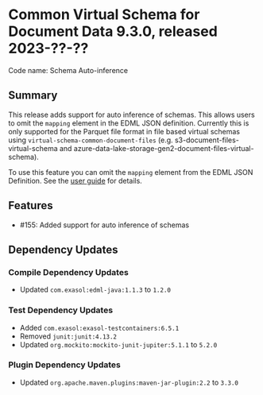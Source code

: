 # Common Virtual Schema for Document Data 9.3.0, released 2023-??-??

Code name: Schema Auto-inference

## Summary

This release adds support for auto inference of schemas. This allows users to omit the `mapping` element in the EDML JSON definition. Currently this is only supported for the Parquet file format in file based virtual schemas using `virtual-schema-common-document-files` (e.g. s3-document-files-virtual-schema and azure-data-lake-storage-gen2-document-files-virtual-schema).

To use this feature you can omit the `mapping` element from the EDML JSON Definition. See the [user guide](https://github.com/exasol/virtual-schema-common-document/blob/main/doc/user_guide/edml_user_guide.md) for details.

## Features

* #155: Added support for auto inference of schemas

## Dependency Updates

### Compile Dependency Updates

* Updated `com.exasol:edml-java:1.1.3` to `1.2.0`

### Test Dependency Updates

* Added `com.exasol:exasol-testcontainers:6.5.1`
* Removed `junit:junit:4.13.2`
* Updated `org.mockito:mockito-junit-jupiter:5.1.1` to `5.2.0`

### Plugin Dependency Updates

* Updated `org.apache.maven.plugins:maven-jar-plugin:2.2` to `3.3.0`
